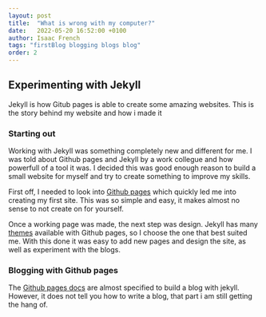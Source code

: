 ```yaml
---
layout: post
title:  "What is wrong with my computer?"
date:   2022-05-20 16:52:00 +0100
author: Isaac French
tags: "firstBlog blogging blogs blog"
order: 2
---
```


## Experimenting with Jekyll

Jekyll is how Gitub pages is able to create some amazing websites. This is the story behind my website and how i made it

### Starting out

Working with Jekyll was something completely new and different for me. I was told about Github pages and Jekyll by a work collegue and how powerfull of a tool it was. I decided this was good enough reason to build a small website for myself and try to create something to improve my skills.

First off, I needed to look into [Github pages](https://pages.github.com/) which quickly led me into creating my first site. This was so simple and easy, it makes almost no sense to not create on for yourself.

Once a working page was made, the next step was design. Jekyll has many [themes](https://docs.github.com/en/pages/getting-started-with-github-pages/adding-a-theme-to-your-github-pages-site-with-the-theme-chooser) available with Github pages, so I choose the one that best suited me. With this done it was easy to add new pages and design the site, as well as experiment with the blogs.

### Blogging with Github pages

The [Github pages docs](https://docs.github.com/en/pages/setting-up-a-github-pages-site-with-jekyll) are almost specified to build a blog with jekyll. However, it does not tell you how to write a blog, that part i am still getting the hang of.